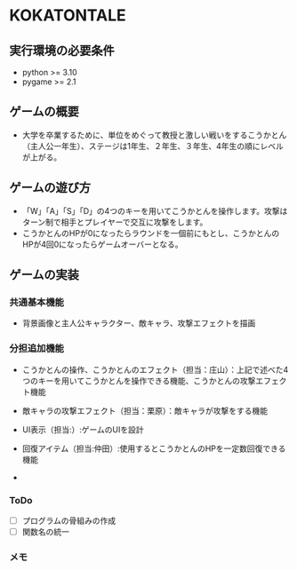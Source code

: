# KOKATONTALE

## 実行環境の必要条件
* python >= 3.10
* pygame >= 2.1

## ゲームの概要
* 大学を卒業するために、単位をめぐって教授と激しい戦いをするこうかとん（主人公一年生）、ステージは1年生、２年生、３年生、4年生の順にレベルが上がる。


## ゲームの遊び方
* 「W」「A」「S」「D」の4つのキーを用いてこうかとんを操作します。攻撃はターン制で相手とプレイヤーで交互に攻撃をします。
* こうかとんのHPが0になったらラウンドを一個前にもとし、こうかとんのHPが4回0になったらゲームオーバーとなる。

## ゲームの実装
### 共通基本機能
* 背景画像と主人公キャラクター、敵キャラ、攻撃エフェクトを描画

### 分担追加機能
* こうかとんの操作、こうかとんのエフェクト（担当：庄山）：上記で述べた4つのキーを用いてこうかとんを操作できる機能、こうかとんの攻撃エフェクト機能

* 敵キャラの攻撃エフェクト（担当：栗原）：敵キャラが攻撃をする機能

* UI表示（担当:）:ゲームのUIを設計

* 回復アイテム（担当:仲田）:使用するとこうかとんのHPを一定数回復できる機能

*  

### ToDo
- [ ] プログラムの骨組みの作成
- [ ] 関数名の統一

### メモ


